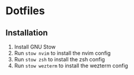 # Dotfiles

## Installation

1. Install GNU Stow
2. Run `stow nvim` to install the nvim config
3. Run `stow zsh` to install the zsh config
4. Run `stow wezterm` to install the wezterm config
